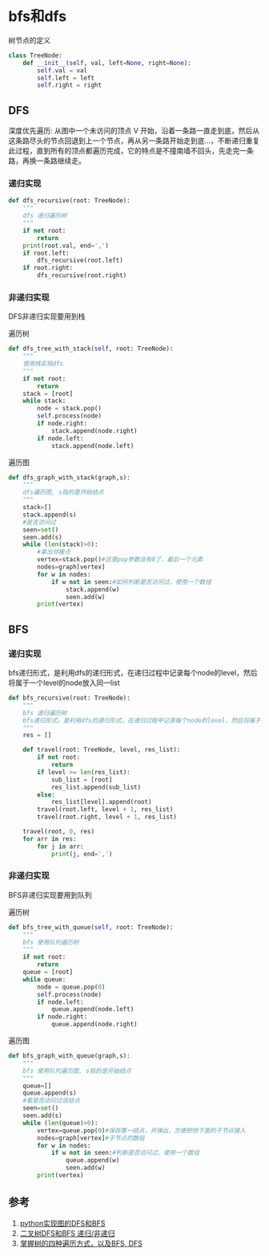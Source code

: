 # bfs和dfs

树节点的定义
```python
class TreeNode:
    def __init__(self, val, left=None, right=None):
        self.val = val
        self.left = left
        self.right = right
```


## DFS

深度优先遍历: 从图中一个未访问的顶点 V 开始，沿着一条路一直走到底，然后从这条路尽头的节点回退到上一个节点，再从另一条路开始走到底...，不断递归重复此过程，直到所有的顶点都遍历完成，它的特点是不撞南墙不回头，先走完一条路，再换一条路继续走。

### 递归实现

```python
def dfs_recursive(root: TreeNode):
    """
    dfs 递归遍历树
    """
    if not root:
        return
    print(root.val, end=',')
    if root.left:
        dfs_recursive(root.left)
    if root.right:
        dfs_recursive(root.right)
```

### 非递归实现

DFS非递归实现要用到栈

遍历树
```python
def dfs_tree_with_stack(self, root: TreeNode):
    """
    使用栈实现dfs
    """
    if not root:
        return
    stack = [root]
    while stack:
        node = stack.pop()
        self.process(node)
        if node.right:
            stack.append(node.right)
        if node.left:
            stack.append(node.left)
```

遍历图
```python
def dfs_graph_with_stack(graph,s):
    """
    dfs遍历图, s指的是开始结点
    """
    stack=[]
    stack.append(s)
    #是否访问过
    seen=set()
    seen.add(s)
    while (len(stack)>0):
        #拿出邻接点
        vertex=stack.pop()#这里pop参数没有0了，最后一个元素
        nodes=graph[vertex]
        for w in nodes:
            if w not in seen:#如何判断是否访问过，使用一个数组
                stack.append(w)
                seen.add(w)
        print(vertex)
```

## BFS

### 递归实现

bfs递归形式，是利用dfs的递归形式，在递归过程中记录每个node的level，然后将属于一个level的node放入同一list

```python
def bfs_recursive(root: TreeNode):
    """
    bfs 递归遍历树
    bfs递归形式，是利用dfs的递归形式，在递归过程中记录每个node的level，然后将属于一个level的node放入同一list
    """
    res = []

    def travel(root: TreeNode, level, res_list):
        if not root:
            return
        if level >= len(res_list):
            sub_list = [root]
            res_list.append(sub_list)
        else:
            res_list[level].append(root)
        travel(root.left, level + 1, res_list)
        travel(root.right, level + 1, res_list)

    travel(root, 0, res)
    for arr in res:
        for j in arr:
            print(j, end=',')
```


### 非递归实现

BFS非递归实现要用到队列


遍历树
```python
def bfs_tree_with_queue(self, root: TreeNode):
    """
    bfs 使用队列遍历树
    """
    if not root:
        return
    queue = [root]
    while queue:
        node = queue.pop(0)
        self.process(node)
        if node.left:
            queue.append(node.left)
        if node.right:
            queue.append(node.right)
```

遍历图
```python
def bfs_graph_with_queue(graph,s):
    """
    bfs 使用队列遍历图, s指的是开始结点
    """
    queue=[]
    queue.append(s)
    #看是否访问过该结点
    seen=set()
    seen.add(s)
    while (len(queue)>0):
        vertex=queue.pop(0)#保存第一结点，并弹出，方便把他下面的子节点接入
        nodes=graph[vertex]#子节点的数组
        for w in nodes:
            if w not in seen:#判断是否访问过，使用一个数组
                queue.append(w)
                seen.add(w)
        print(vertex)       
```

## 参考

1. [python实现图的DFS和BFS](https://blog.csdn.net/weizhifei1234/article/details/88787352)
2. [二叉树DFS和BFS 递归/非递归](https://blog.csdn.net/l947069962/article/details/84786140)
3. [掌握树的四种遍历方式，以及BFS, DFS](https://cloud.tencent.com/developer/column/85153)
